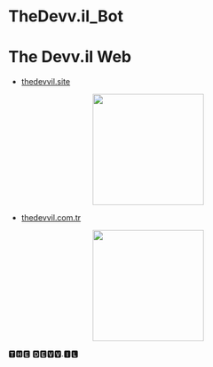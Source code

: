 
# TheDevv.il_Bot



# The Devv.il Web

- [thedevvil.site](http://www.thedevvil.site)

<p align="center">
  <img  width="200" height="200" src="https://i.hizliresim.com/cau0xef.png">
</p>

- [thedevvil.com.tr](http:/www.thedevvil.com.tr) 

<p align="center">
  <img  width="200" height="200" src="https://i.hizliresim.com/mir3xf2.png">
</p>

🆃🅷🅴 🅳🅴🆅🆅.🅸🅻

